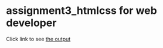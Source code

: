 # assignment3_htmlcss for web developer

Click link to see [the output](https://td121.github.io/assignment3_htmlcss/) 
